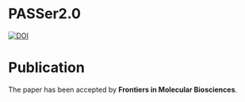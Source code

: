 # PASSer2.0
[![DOI](http://img.shields.io/badge/DOI-10.3389/fmolb.2022.879251)](https://static.frontiersin.org/articles/10.3389/fmolb.2022.879251/full)


# Publication
The paper has been accepted by **Frontiers in Molecular Biosciences**.
